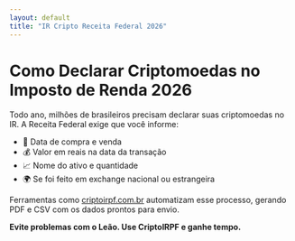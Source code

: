 ```yaml
---
layout: default
title: "IR Cripto Receita Federal 2026"
---
```


# Como Declarar Criptomoedas no Imposto de Renda 2026

Todo ano, milhões de brasileiros precisam declarar suas criptomoedas no IR. A Receita Federal exige que você informe:

- 📆 Data de compra e venda
- 💰 Valor em reais na data da transação
- 📈 Nome do ativo e quantidade
- 🌍 Se foi feito em exchange nacional ou estrangeira

Ferramentas como [criptoirpf.com.br](https://criptoirpf.com.br) automatizam esse processo, gerando PDF e CSV com os dados prontos para envio.

**Evite problemas com o Leão. Use CriptoIRPF e ganhe tempo.**
